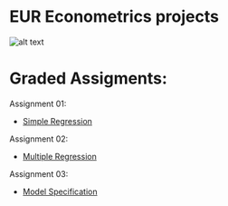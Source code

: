 # EUR Econometrics projects

![alt text](https://upload.wikimedia.org/wikipedia/commons/thumb/0/0a/Logo_Erasmus_Universiteit_Rotterdam.svg/2000px-Logo_Erasmus_Universiteit_Rotterdam.svg.png)

# Graded Assigments:

Assignment 01:

* [Simple Regression](https://github.com/fedorovic82/Econometrics/tree/master/Assignment01) 

Assignment 02:

* [Multiple Regression](https://github.com/fedorovic82/Econometrics/tree/master/Assignment02)

Assignment 03:

* [Model Specification](https://github.com/fedorovic82/Econometrics/tree/master/Assignment03)

